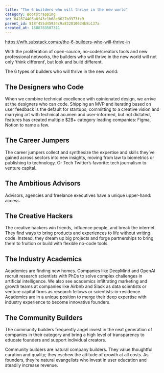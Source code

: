 ```yaml
---
title: "The 6 builders who will thrive in the new world"
category: Bootstrapping
id: 042674405a8f43c1b68e8627b9373fc9
parent_id: 818f455d45934c9a832810634b8b137a
created_at: 1588783507311
---
```


https://wfh.substack.com/p/the-6-builders-who-will-thrive-in

With the proliferation of open-source, no-code/creators tools and new professional networks, the builders who will thrive in the new world will not only ‘think different’, but look and build different.

The 6 types of builders who will thrive in the new world: 

## The Designers who Code

When we combine technical excellence with opinionated design, we arrive at the designers who can code. Shipping an MVP and iterating based on user feedback is the default for startups; committing to a creative vision and marrying art with technical acumen and user-informed, but not dictated, features has created multiple $2B+ category leading companies: Figma, Notion to name a few. 

## The Career Jumpers

The career jumpers collect and synthesize the expertise and skills they’ve gained across sectors into new insights, moving from law to biometrics or publishing to technology. Or Tech Twitter’s favorite: tech journalism to venture capital. 

## The Ambitious Advisors

Advisors, agencies and freelance executives have a unique upper-hand: access. 


## The Creative Hackers

The creative hackers win friends, influence people, and break the internet. They find ways to bring products and experiences to life without writing code. Instead, they dream up big projects and forge partnerships to bring them to fruition or build with flexible no-code tools. 

## The Industry Academics

Academics are finding new homes. Companies like DeepMind and OpenAI recruit research scientists with PhDs to solve complex challenges in artificial intelligence. We also see academics infiltrating marketing and growth teams at companies like Airbnb and Slack as data scientists or venture capital firms as research fellows or scientists-in-residence. Academics are in a unique position to merge their deep expertise with industry experience to become innovative founders. 

## The Community Builders

The community builders frequently angel invest in the next generation of companies in their category and bring a high level of transparency to educate founders and support individual creators. 

Community builders are natural company builders. They value thoughtful curation and quality; they eschew the attitude of growth at all costs. As founders, they’re natural evangelists who invest in user education and steadily increase revenue. 
    